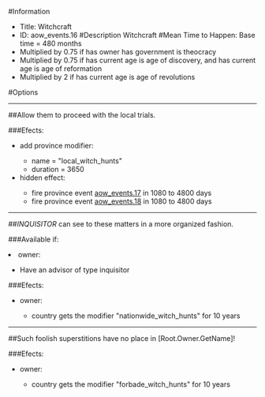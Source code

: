 #Information
 - Title: Witchcraft
 - ID: aow_events.16
#Description
Witchcraft
#Mean Time to Happen:
Base time = 480 months
 - Multiplied by 0.75 if has owner has government is theocracy
 - Multiplied by 0.75 if has current age is age of discovery, and has current age is age of reformation
 - Multiplied by 2 if has current age is age of revolutions

#Options

___
##Allow them to proceed with the local trials.

###Efects:<ul><li>add province modifier:</li><ul><li>name = "local_witch_hunts"</li><li>duration = 3650</li></ul><li>hidden effect:</li><ul><li>fire province event [aow_events.17](aow_events.17_slug) in 1080 to 4800 days</li><li>fire province event [aow_events.18](aow_events.18_slug) in 1080 to 4800 days</li></ul></ul>

___
##$INQUISITOR$ can see to these matters in a more organized fashion.

###Available if:
<li>owner:</li><ul><li>Have an advisor of type inquisitor</li></ul>

###Efects:<ul><li>owner:</li><ul><li>country gets the modifier "nationwide_witch_hunts" for 10 years</li></ul></ul>

___
##Such foolish superstitions have no place in [Root.Owner.GetName]!

###Efects:<ul><li>owner:</li><ul><li>country gets the modifier "forbade_witch_hunts" for 10 years</li></ul></ul>
